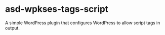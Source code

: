# asd-wpkses-tags-script
A simple WordPress plugin that configures WordPress to allow script tags in output.
